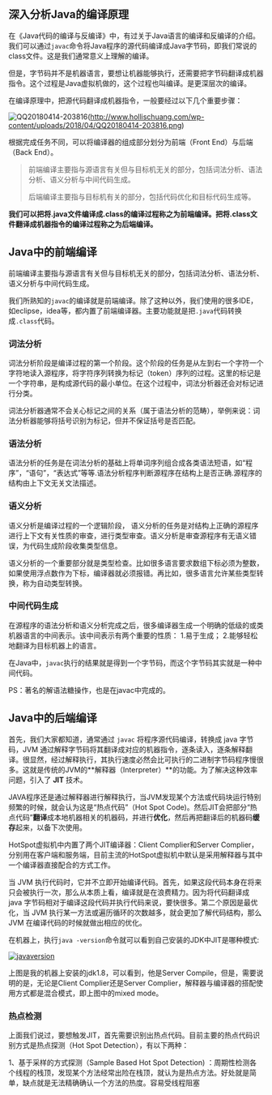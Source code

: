 ##  深入分析Java的编译原理


在《Java代码的编译与反编译》中，有过关于Java语言的编译和反编译的介绍。我们可以通过`javac`命令将Java程序的源代码编译成Java字节码，即我们常说的class文件。这是我们通常意义上理解的编译。

但是，字节码并不是机器语言，要想让机器能够执行，还需要把字节码翻译成机器指令。这个过程是Java虚拟机做的，这个过程也叫编译。是更深层次的编译。

在编译原理中，把源代码翻译成机器指令，一般要经过以下几个重要步骤：

![QQ20180414-203816](https://github.com/xiyannanfei/Project/blob/master/upload/image/QQ20180414-203816.png)(http://www.hollischuang.com/wp-content/uploads/2018/04/QQ20180414-203816.png)

根据完成任务不同，可以将编译器的组成部分划分为前端（Front End）与后端（Back End）。

> 前端编译主要指与源语言有关但与目标机无关的部分，包括词法分析、语法分析、语义分析与中间代码生成。
>
> 后端编译主要指与目标机有关的部分，包括代码优化和目标代码生成等。

**我们可以把将.java文件编译成.class的编译过程称之为前端编译。把将.class文件翻译成机器指令的编译过程称之为后端编译。**

## Java中的前端编译

前端编译主要指与源语言有关但与目标机无关的部分，包括词法分析、语法分析、语义分析与中间代码生成。

我们所熟知的`javac`的编译就是前端编译。除了这种以外，我们使用的很多IDE，如eclipse，idea等，都内置了前端编译器。主要功能就是把`.java`代码转换成`.class`代码。

### 词法分析

词法分析阶段是编译过程的第一个阶段。这个阶段的任务是从左到右一个字符一个字符地读入源程序，将字符序列转换为标记（token）序列的过程。这里的标记是一个字符串，是构成源代码的最小单位。在这个过程中，词法分析器还会对标记进行分类。

词法分析器通常不会关心标记之间的关系（属于语法分析的范畴），举例来说：词法分析器能够将括号识别为标记，但并不保证括号是否匹配。

### 语法分析

语法分析的任务是在词法分析的基础上将单词序列组合成各类语法短语，如“程序”，“语句”，“表达式”等等.语法分析程序判断源程序在结构上是否正确.源程序的结构由上下文无关文法描述。

### 语义分析

语义分析是编译过程的一个逻辑阶段， 语义分析的任务是对结构上正确的源程序进行上下文有关性质的审查，进行类型审查。语义分析是审查源程序有无语义错误，为代码生成阶段收集类型信息。

语义分析的一个重要部分就是类型检查。比如很多语言要求数组下标必须为整数，如果使用浮点数作为下标，编译器就必须报错。再比如，很多语言允许某些类型转换，称为自动类型转换。

### 中间代码生成

在源程序的语法分析和语义分析完成之后，很多编译器生成一个明确的低级的或类机器语言的中间表示。该中间表示有两个重要的性质： 1.易于生成； 2.能够轻松地翻译为目标机器上的语言。

在Java中，`javac`执行的结果就是得到一个字节码，而这个字节码其实就是一种中间代码。

PS：著名的解语法糖操作，也是在javac中完成的。

## Java中的后端编译

首先，我们大家都知道，通常通过 `javac` 将程序源代码编译，转换成 java 字节码，JVM 通过解释字节码将其翻译成对应的机器指令，逐条读入，逐条解释翻译。很显然，经过解释执行，其执行速度必然会比可执行的二进制字节码程序慢很多。这就是传统的JVM的**解释器（Interpreter）**的功能。为了解决这种效率问题，引入了 **JIT** 技术。

JAVA程序还是通过解释器进行解释执行，当JVM发现某个方法或代码块运行特别频繁的时候，就会认为这是“热点代码”（Hot Spot Code)。然后JIT会把部分“热点代码”**翻译**成本地机器相关的机器码，并进行**优化**，然后再把翻译后的机器码**缓存**起来，以备下次使用。

HotSpot虚拟机中内置了两个JIT编译器：Client Complier和Server Complier，分别用在客户端和服务端，目前主流的HotSpot虚拟机中默认是采用解释器与其中一个编译器直接配合的方式工作。

当 JVM 执行代码时，它并不立即开始编译代码。首先，如果这段代码本身在将来只会被执行一次，那么从本质上看，编译就是在浪费精力。因为将代码翻译成 java 字节码相对于编译这段代码并执行代码来说，要快很多。第二个原因是最优化，当 JVM 执行某一方法或遍历循环的次数越多，就会更加了解代码结构，那么 JVM 在编译代码的时候就做出相应的优化。

在机器上，执行`java -version`命令就可以看到自己安装的JDK中JIT是哪种模式:

[![javaversion](http://www.hollischuang.com/wp-content/uploads/2018/04/javaversion.png)](http://www.hollischuang.com/wp-content/uploads/2018/04/javaversion.png)

上图是我的机器上安装的jdk1.8，可以看到，他是Server Compile，但是，需要说明的是，无论是Client Complier还是Server Complier，解释器与编译器的搭配使用方式都是混合模式，即上图中的mixed mode。

### 热点检测

上面我们说过，要想触发JIT，首先需要识别出热点代码。目前主要的热点代码识别方式是热点探测（Hot Spot Detection），有以下两种：

1、基于采样的方式探测（Sample Based Hot Spot Detection) ：周期性检测各个线程的栈顶，发现某个方法经常出险在栈顶，就认为是热点方法。好处就是简单，缺点就是无法精确确认一个方法的热度。容易受线程阻塞
